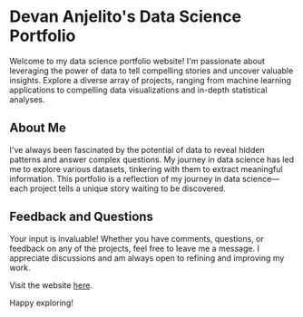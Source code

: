 # Devan Anjelito's Data Science Portfolio

Welcome to my data science portfolio website! I'm passionate about leveraging the power of data to tell compelling stories and uncover valuable insights. Explore a diverse array of projects, ranging from machine learning applications to compelling data visualizations and in-depth statistical analyses.

## About Me

I've always been fascinated by the potential of data to reveal hidden patterns and answer complex questions. My journey in data science has led me to explore various datasets, tinkering with them to extract meaningful information. This portfolio is a reflection of my journey in data science—each project tells a unique story waiting to be discovered.

## Feedback and Questions

Your input is invaluable! Whether you have comments, questions, or feedback on any of the projects, feel free to leave me a message. I appreciate discussions and am always open to refining and improving my work.

Visit the website [here](https://danjelito.github.io/).

Happy exploring!